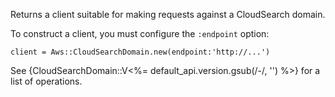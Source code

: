 Returns a client suitable for making requests against a CloudSearch domain.

To construct a client, you must configure the `:endpoint` option:

    client = Aws::CloudSearchDomain.new(endpoint:'http://...')

See {CloudSearchDomain::V<%= default_api.version.gsub(/-/, '') %>} for a list of
operations.
